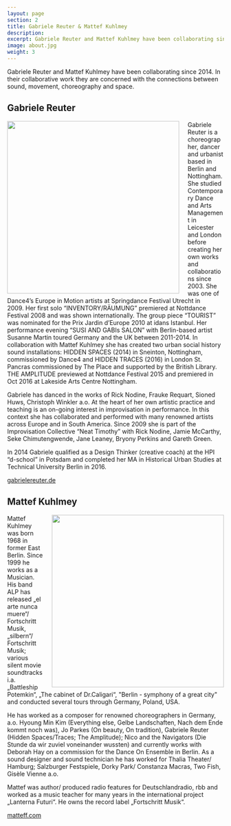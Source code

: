 ```yaml
---
layout: page
section: 2
title: Gabriele Reuter & Mattef Kuhlmey
description:
excerpt: Gabriele Reuter and Mattef Kuhlmey have been collaborating since 2014. In their collaborative work they are concerned with the connections between sound, movement, choreography and space. <br><br> Read more...
image: about.jpg
weight: 3
---
```

Gabriele Reuter and Mattef Kuhlmey have been collaborating since 2014. In their collaborative work they are concerned with the connections between sound, movement, choreography and space.

## Gabriele Reuter
<img style="float: left; margin-left: 0px; margin-right: 20px; margin-bottom: 0px;" width="400px" src="../images/gabstar.jpg">
Gabriele Reuter is a choreographer, dancer and urbanist based in Berlin and Nottingham. She studied Contemporary Dance and Arts Management in Leicester and London before creating her own works and collaborations since 2003.
She was one of Dance4’s Europe in Motion artists at Springdance Festival Utrecht in 2009. Her first solo “INVENTORY/RÄUMUNG” premiered at Nottdance Festival 2008 and was shown internationally. The group piece “TOURIST” was nominated for the Prix Jardin d’Europe 2010 at idans Istanbul. Her performance evening “SUSI AND GABIs SALON” with Berlin-based artist Susanne Martin toured Germany and the UK between 2011-2014. In collaboration with Mattef Kuhlmey she has created two urban social history sound installations: HIDDEN SPACES (2014) in Sneinton, Nottingham, commissioned by Dance4 and HIDDEN TRACES (2016) in London St. Pancras commissioned by The Place and supported by the British Library.
THE AMPLITUDE previewed at Nottdance Festival 2015 and premiered in Oct 2016 at Lakeside Arts Centre Nottingham.

Gabriele has danced in the works of Rick Nodine, Frauke Requart, Sioned Huws, Christoph Winkler a.o. At the heart of her own artistic practice and teaching is an on-going interest in improvisation in performance. In this context she has collaborated and performed with many renowned artists across Europe and in South America. Since 2009 she is part of the Improvisation Collective “Neat Timothy” with Rick Nodine, Jamie McCarthy, Seke Chimutengwende, Jane Leaney, Bryony Perkins and Gareth Green.

In 2014 Gabriele qualified as a Design Thinker (creative coach) at the HPI “d-school” in Potsdam and completed her MA in Historical Urban Studies at Technical University Berlin in 2016.

<a href="http://www.gabrielereuter.de">gabrielereuter.de</a>



## Mattef Kuhlmey

<img style="float: right; margin-left: 20px; margin-right: 20 px; margin-bottom: 0px;" width="400px" src="../images/mattef.jpg">
Mattef Kuhlmey was born 1968 in former East Berlin. Since 1999 he works as a Musician. His band ALP has released „el arte nunca muere“/ Fortschritt Musik, „silbern“/ Fortschritt Musik; various silent movie soundtracks i.a. „Battleship Potemkin“, „The cabinet of Dr.Caligari“, "Berlin - symphony of a great city" and conducted several tours through Germany, Poland, USA.

He has worked as a composer for renowned choreographers in Germany, a.o. Hyoung Min Kim (Everything else, Gelbe Landschaften, Nach dem Ende kommt noch was), Jo Parkes (On beauty, On tradition), Gabriele Reuter (Hidden Spaces/Traces; The Amplitude); Nico and the Navigators (Die Stunde da wir zuviel voneinander wussten) and currently works with Deborah Hay on a commission for the Dance On Ensemble in Berlin. As a sound designer and sound technician he has worked for Thalia Theater/ Hamburg; Salzburger Festspiele, Dorky Park/ Constanza Macras, Two Fish, Gisèle Vienne a.o.

Mattef was author/ produced radio features for Deutschlandradio, rbb and worked as a music teacher for many years in the international project „Lanterna Futuri“.
He owns the record label „Fortschritt Musik“.

<a href="http://www.mattef.com">matteff.com</a>
